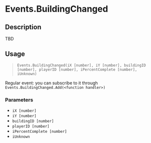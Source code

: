 # Events.BuildingChanged
## Description
TBD

## Usage
> `Events.BuildingChanged(iX [number], iY [number], buildingID [number], playerID [number], iPercentComplete [number], iUnknown)`

Regular event: you can subscribe to it through `Events.BuildingChanged.Add(<function handler>)`

### Parameters
- `iX [number]`
- `iY [number]`
- `buildingID [number]`
- `playerID [number]`
- `iPercentComplete [number]`
- `iUnknown`